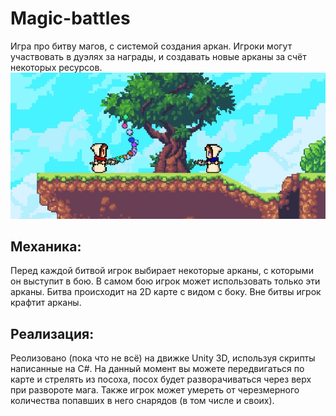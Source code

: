 Magic-battles
=============
Игра про битву магов, с системой создания аркан. Игроки могут участвовать в дуэлях за награды, и создавать новые арканы за счёт некоторых ресурсов.
![ScreenShot](screenshot.jpg)
## Механика:
Перед каждой битвой игрок выбирает некоторые арканы, с которыми он выступит в бою. В самом бою игрок может использовать только эти арканы. Битва происходит на 2D карте с видом с боку. Вне битвы игрок крафтит арканы.
## Реализация:
Реолизовано (пока что не всё) на движке Unity 3D, используя скрипты написанные на C#.
На данный момент вы можете передвигаться по карте и стрелять из посоха, посох будет разворачиваться через верх при развороте мага. Также игрок может умереть от черезмерного количества попавших в него снарядов (в том числе и своих).
